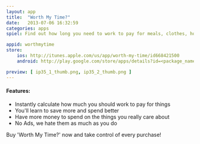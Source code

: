 ```yaml
---
layout: app
title:  "Worth My Time?"
date:   2013-07-06 16:32:59
categories: apps
spiel: Find out how long you need to work to pay for meals, clothes, holidays, anything! <br /> Become the zen-master of all your spending

appid: worthmytime
store:
    ios: http://itunes.apple.com/us/app/worth-my-time/id668421500
    android: http://play.google.com/store/apps/details?id=<package_name>

preview: [ ip35_1_thumb.png, ip35_2_thumb.png ]
---
```


#### Features:
- Instantly calculate how much you should work to pay for things
- You'll learn to save more and spend better
- Have more money to spend on the things you really care about
- No Ads, we hate them as much as you do

Buy 'Worth My Time?' now and take control of every purchase!
